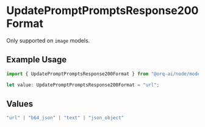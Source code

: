 # UpdatePromptPromptsResponse200Format

Only supported on `image` models.

## Example Usage

```typescript
import { UpdatePromptPromptsResponse200Format } from "@orq-ai/node/models/operations";

let value: UpdatePromptPromptsResponse200Format = "url";
```

## Values

```typescript
"url" | "b64_json" | "text" | "json_object"
```